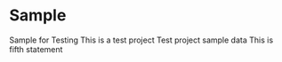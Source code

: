 # Sample
Sample for Testing
This is a test project
Test project sample data
This is fifth statement
